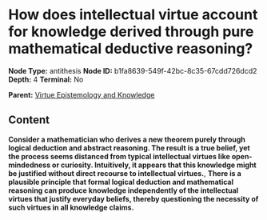 # How does intellectual virtue account for knowledge derived through pure mathematical deductive reasoning?

**Node Type:** antithesis
**Node ID:** b1fa8639-549f-42bc-8c35-67cdd726dcd2
**Depth:** 4
**Terminal:** No

**Parent:** [Virtue Epistemology and Knowledge](virtue-epistemology-and-knowledge-synthesis-1c93c6ba-2951-4d12-a397-573c240cf892.md)

## Content

**Consider a mathematician who derives a new theorem purely through logical deduction and abstract reasoning. The result is a true belief, yet the process seems distanced from typical intellectual virtues like open-mindedness or curiosity. Intuitively, it appears that this knowledge might be justified without direct recourse to intellectual virtues.**, **There is a plausible principle that formal logical deduction and mathematical reasoning can produce knowledge independently of the intellectual virtues that justify everyday beliefs, thereby questioning the necessity of such virtues in all knowledge claims.**
